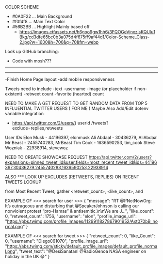 COLOR SCHEME
- #0A0F22 ... Main Background
- #f0f4f8 ... Main Text Color
- #56B2BB ... Highlight
  Mainly based off 
  - https://images.ctfassets.net/h6goo9gw1hh6/3FQOGeVjnxzlsKQUlu1Bkg/cd3dfe65bc0b3a075d4f675ff9af44d1/Color-Scheme_Class-2.jpg?w=1600&h=700&q=70&fm=webp

  
Look up GitHub branching:
- Code with mosh??? 

---

_______
-Finish Home Page layout
  -add mobile responsiveness


Tweets need to include
-text
-username
-image (or placeholder if non-existent)
-retweet count
-favorite (hearted) count


NEED TO MAKE A GET REQUEST TO GET RANDOM DATA FROM TOP 5 INFLUENTIAL TWITTER USERS ( FOR ME )
Maybe Also Add/Edit dotenv variable integration

- https://api.twitter.com/2/users/{ userid /tweets?exclude=replies,retweets


User IDs
Elon Musk -       44196397, elonmusk
Ali Abdaal -      30436279, AliAbdaal
Mr Beast -        2455740283, MrBeast
Tim Cook -        1636590253, tim_cook
Steve Wozniak -   22938914, stevewoz


NEED TO CREATE SHOWCASE REQUEST
https://api.twitter.com/2/users?expansions=pinned_tweet_id&user.fields=most_recent_tweet_id&ids=44196397,30436279,2455740283,1636590253,22938914

ALSO *** LOOK UP EXCLUDES (RETWEETS, REPLIES) ON RECENT TWEETS LOOKUP

from Most Recent Tweet, gather <retweet_count>, <like_count>, and <text>


EXAMPLE OF <<< search for user >>>
{
  "message": "RT @IfNotNowOrg: It’s outrageous and disturbing that @SpeakerJohnson is calling our nonviolent protest “pro-Hamas” &amp; antisemitic.\n\nWe are J…",
  "like_count": 0,
  "retweet_count": 1756,
  "username": "elon",
  "profile_image_url": "https://pbs.twimg.com/profile_images/1129911827867901952/Axt070bB_normal.png"
}

EXAMPLE OF <<< search for tweet >>>
{
  "retweet_count": 0,
  "like_Count": 0,
  "username": "Diego061070",
  "profile_image_url": "https://abs.twimg.com/sticky/default_profile_images/default_profile_normal.png",
  "tweet_text": "@DesiSanatani @RadioGenoa NASA engineer on holiday in the UK 😁"
}

